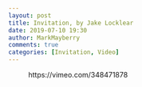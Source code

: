 ```yaml
---
layout: post
title: Invitation, by Jake Locklear
date: 2019-07-10 19:30
author: MarkMayberry
comments: true
categories: [Invitation, Video]
---
```

<!-- wp:core-embed/vimeo {"url":"https://vimeo.com/348471878","type":"video","providerNameSlug":"vimeo","className":"wp-embed-aspect-4-3 wp-has-aspect-ratio"} -->
<figure class="wp-block-embed-vimeo wp-block-embed is-type-video is-provider-vimeo wp-embed-aspect-4-3 wp-has-aspect-ratio"><div class="wp-block-embed__wrapper">
https://vimeo.com/348471878
</div></figure>
<!-- /wp:core-embed/vimeo -->
